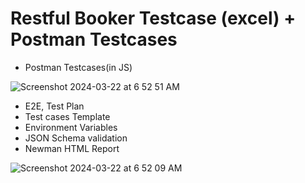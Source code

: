 # Restful Booker Testcase (excel) + Postman Testcases



- Postman Testcases(in JS)

![Screenshot 2024-03-22 at 6 52 51 AM](https://github.com/PramodDutta/Software-Testing-Projects2/assets/1409610/29addb55-83f4-45d1-8b55-0a8870fd97e7)


- E2E, Test Plan
- Test cases Template
- Environment Variables
- JSON Schema validation
- Newman HTML Report


![Screenshot 2024-03-22 at 6 52 09 AM](https://github.com/PramodDutta/Software-Testing-Projects2/assets/1409610/b56775cc-52a0-46ec-9341-da38b57878f8)